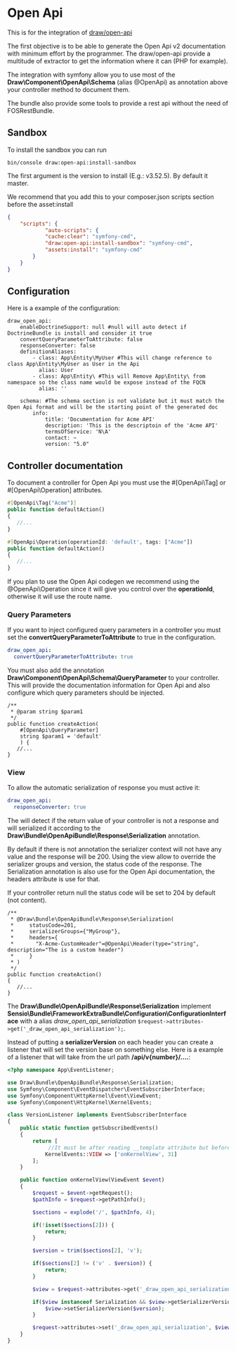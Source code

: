 # Open Api

This is for the integration of [draw/open-api](https://github.com/mpoiriert/open-api)

The first objective is to be able to generate the Open Api v2 documentation with minimum effort by the programmer.
The draw/open-api provide a multitude of extractor to get the information where it can (PHP for example).

The integration with symfony allow you to use most of the **Draw\Component\OpenApi\Schema** (alias @OpenApi) as annotation above
your controller method to document them.

The bundle also provide some tools to provide a rest api without the need of FOSRestBundle.

## Sandbox

To install the sandbox you can run

```SHELL
bin/console draw:open-api:install-sandbox
```

The first argument is the version to install (E.g.: v3.52.5). By default it master.

We recommend that you add this to your composer.json scripts section before the asset:install

```JSON
{
    "scripts": {
            "auto-scripts": {
            "cache:clear": "symfony-cmd",
            "draw:open-api:install-sandbox": "symfony-cmd",
            "assets:install": "symfony-cmd"
        }
    }
}
```


## Configuration

Here is a example of the configuration:

```
draw_open_api: 
    enableDoctrineSupport: null #null will auto detect if DoctrineBundle is install and consider it true
    convertQueryParameterToAttribute: false
    responseConverter: false
    definitionAliases:
        - class: App\Entity\MyUser #This will change reference to class App\Entity\MyUser as User in the Api
          alias: User
        - class: App\Entity\ #This will Remove App\Entity\ from namespace so the class name would be expose instead of the FQCN
          alias: ''
        
    schema: #The schema section is not validate but it must match the Open Api format and will be the starting point of the generated doc
        info:
            title: 'Documentation for Acme API'
            description: 'This is the descriptoin of the 'Acme API'
            termsOfService: 'N\A'
            contact: ~
            version: "5.0"
```

## Controller documentation

To document a controller for Open Api you must use the #[OpenApi\Tag] or #[OpenApi\Operation] attributes.

```PHP
#[OpenApi\Tag("Acme")]
public function defaultAction()
{
   //...
}
```

```PHP
#[OpenApi\Operation(operationId: 'default', tags: ["Acme"])
public function defaultAction()
{
   //...
}
```

If you plan to use the Open Api codegen we recommend using the @OpenApi\Operation since it will give you control
over the **operationId**, otherwise it will use the route name.

### Query Parameters

If you want to inject configured query parameters in a controller you must set the **convertQueryParameterToAttribute**
to true in the configuration.

````YAML
draw_open_api:
  convertQueryParameterToAttribute: true
````

You must also add the annotation **Draw\Component\OpenApi\Schema\QueryParameter** to your controller. This will provide the documentation
information for Open Api and also configure which query parameters should be injected.

```
/**
 * @param string $param1
 */
public function createAction(
    #[OpenApi\QueryParameter] 
    string $param1 = 'default'
    ) {
   //...
}
```

### View

To allow the automatic serialization of response you must active it:

````YAML
draw_open_api:
  responseConverter: true
````

The will detect if the return value of your controller is not a response and will serialized it according
to the **Draw\Bundle\OpenApiBundle\Response\Serialization** annotation.

By default if there is not annotation the serializer context will not have any value and the response will be 200.
Using the view allow to override the serializer groups and version, the status code of the response.
The Serialization annotation is also use for the Open Api documentation, the headers attribute is use for that.

If your controller return null the status code will be set to 204 by default (not content).

```
/**
 * @Draw\Bundle\OpenApiBundle\Response\Serialization(
 *     statusCode=201,
 *     serializerGroups={"MyGroup"},
 *     headers={
 *       "X-Acme-CustomHeader"=@OpenApi\Header(type="string", description="The is a custom header")
 *     }
 * )
 */
public function createAction()
{
   //...
}
```

The **Draw\Bundle\OpenApiBundle\Response\Serialization** implement **Sensio\Bundle\FrameworkExtraBundle\Configuration\ConfigurationInterface**
with a alias *draw_open_api_serialization* ```$request->attributes->get('_draw_open_api_serialization');```.

Instead of putting a **serializerVersion** on each header you can create a listener that will set the
version base on something else. Here is a example of a listener that will take from the url path
**/api/v{number}/....**:

```PHP
<?php namespace App\EventListener;

use Draw\Bundle\OpenApiBundle\Response\Serialization;
use Symfony\Component\EventDispatcher\EventSubscriberInterface;
use Symfony\Component\HttpKernel\Event\ViewEvent;
use Symfony\Component\HttpKernel\KernelEvents;

class VersionListener implements EventSubscriberInterface
{
    public static function getSubscribedEvents()
    {
        return [
             //It must be after reading __template attribute but before the serializer listener pass
            KernelEvents::VIEW => ['onKernelView', 31] 
        ];
    }

    public function onKernelView(ViewEvent $event)
    {
        $request = $event->getRequest();
        $pathInfo = $request->getPathInfo();

        $sections = explode('/', $pathInfo, 4);

        if(!isset($sections[2])) {
            return;
        }

        $version = trim($sections[2], 'v');

        if($sections[2] != ('v' . $version)) {
            return;
        }

        $view = $request->attributes->get('_draw_open_api_serialization', new Serialization([]));

        if($view instanceof Serialization && $view->getSerializerVersion() === null) {
            $view->setSerializerVersion($version);
        }

        $request->attributes->set('_draw_open_api_serialization', $view);
    }
}
```
